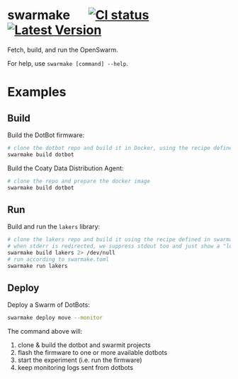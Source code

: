 # swarmake  &emsp;  [![CI status]][actions] [![Latest Version]][pypi]

[CI status]: https://github.com/openswarm-eu/swarmake/workflows/Main%20Action/badge.svg
[actions]: https://github.com/openswarm-eu/swarmake/actions/workflows/main.yml
[Latest Version]: https://img.shields.io/pypi/v/swarmake?color=%2334D058&label=pypi%20package
[pypi]: https://pypi.org/project/swarmake

Fetch, build, and run the OpenSwarm.

For help, use `swarmake [command] --help`.

# Examples

## Build
Build the DotBot firmware:
```bash
# clone the dotbot repo and build it in Docker, using the recipe defined in swarmake.toml
swarmake build dotbot
```

Build the Coaty Data Distribution Agent:
```bash
# clone the repo and prepare the docker image
swarmake build dotbot
```

## Run
Build and run the `lakers` library:
```bash
# clone the lakers repo and build it using the recipe defined in swarmake.toml
# when stderr is redirected, we suppress stdout too and just show a "loading" line
swarmake build lakers 2> /dev/null
# run according to swarmake.toml
swarmake run lakers
```

## Deploy
Deploy a Swarm of DotBots:
```bash
swarmake deploy move --monitor
```

The command above will:
1. clone & build the dotbot and swarmit projects
2. flash the firmware to one or more available dotbots
3. start the experiment (i.e. run the firmware)
4. keep monitoring logs sent from dotbots
